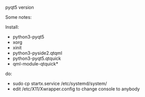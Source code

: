 
pyqt5 version

Some notes:

Install:

* python3-pyqt5
* xorg
* xinit
* python3-pyside2.qtqml
* python3-pyqt5.qtquick
* qml-module-qtquick*

do:

* sudo cp startx.service /etc/systemd/system/
* edit /etc/X11/Xwrapper.config to change console to anybody
